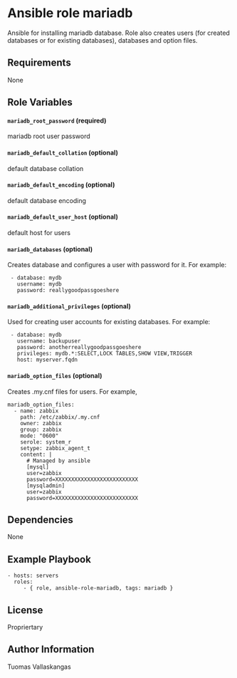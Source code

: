 Ansible role mariadb
=========

Ansible for installing mariadb database. Role also creates users (for created databases or for existing databases), databases and option files.

Requirements
------------

None

Role Variables
--------------

#### `mariadb_root_password` (required)
mariadb root user password

#### `mariadb_default_collation` (optional)
default database collation

#### `mariadb_default_encoding` (optional)
default database encoding

#### `mariadb_default_user_host` (optional)
default host for users

#### `mariadb_databases` (optional)
Creates database and configures a user with password for it. For example:

```
 - database: mydb
   username: mydb
   password: reallygoodpassgoeshere
```

#### `mariadb_additional_privileges` (optional)

Used for creating user accounts for existing databases. For example:

```
 - database: mydb
   username: backupuser
   password: anotherreallygoodpassgoeshere
   privileges: mydb.*:SELECT,LOCK TABLES,SHOW VIEW,TRIGGER
   host: myserver.fqdn
```

#### `mariadb_option_files` (optional)

Creates .my.cnf files for users. For example,

```
mariadb_option_files:
  - name: zabbix
    path: /etc/zabbix/.my.cnf
    owner: zabbix
    group: zabbix
    mode: "0600"
    serole: system_r
    setype: zabbix_agent_t
    content: |
      # Managed by ansible
      [mysql]
      user=zabbix
      password=XXXXXXXXXXXXXXXXXXXXXXXXXX
      [mysqladmin]
      user=zabbix
      password=XXXXXXXXXXXXXXXXXXXXXXXXXX
```

Dependencies
------------

None

Example Playbook
----------------

    - hosts: servers
      roles:
         - { role, ansible-role-mariadb, tags: mariadb }

License
-------
Propriertary

Author Information
------------------
Tuomas Vallaskangas
